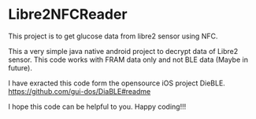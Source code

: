 # Libre2NFCReader
This project is to get glucose data from libre2 sensor using NFC.


This a very simple java native android project to decrypt data of Libre2 sensor. This code works with FRAM data only and not BLE data (Maybe in future).

I have exracted this code form the opensource iOS project DieBLE.
https://github.com/gui-dos/DiaBLE#readme

I hope this code can be helpful to you.
Happy coding!!!
